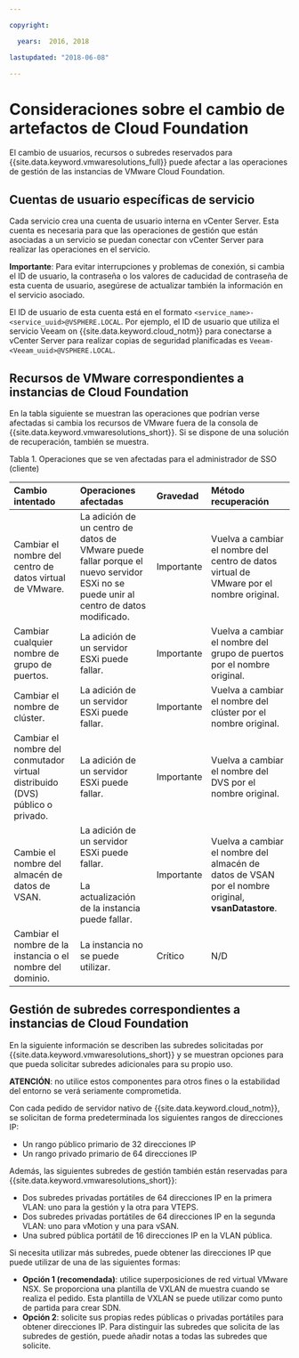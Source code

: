 ```yaml
---

copyright:

  years:  2016, 2018

lastupdated: "2018-06-08"

---
```


# Consideraciones sobre el cambio de artefactos de Cloud Foundation

El cambio de usuarios, recursos o subredes reservados para {{site.data.keyword.vmwaresolutions_full}} puede afectar a las operaciones de gestión de las instancias de VMware Cloud Foundation.

## Cuentas de usuario específicas de servicio

Cada servicio crea una cuenta de usuario interna en vCenter Server. Esta cuenta es necesaria para que las operaciones de gestión que están asociadas a un servicio se puedan conectar con vCenter Server para realizar las operaciones en el servicio.

**Importante**: Para evitar interrupciones y problemas de conexión, si cambia el ID de usuario, la contraseña o los valores de caducidad de contraseña de esta cuenta de usuario, asegúrese de actualizar también la información en el servicio asociado.

El ID de usuario de esta cuenta está en el formato `<service_name>-<service_uuid>@VSPHERE.LOCAL`. Por ejemplo, el ID de usuario que utiliza el servicio Veeam on {{site.data.keyword.cloud_notm}} para conectarse a vCenter Server para realizar copias de seguridad planificadas es `Veeam-<Veeam_uuid>@VSPHERE.LOCAL`.

## Recursos de VMware correspondientes a instancias de Cloud Foundation

En la tabla siguiente se muestran las operaciones que podrían verse afectadas si cambia los recursos de VMware fuera de la consola de {{site.data.keyword.vmwaresolutions_short}}. Si se dispone de una solución de recuperación, también se muestra.

Tabla 1. Operaciones que se ven afectadas para el administrador de SSO (cliente)

| Cambio intentado  | Operaciones afectadas  | Gravedad  | Método recuperación  |
|:------------- |:------------- |:--------------|:--------------|
| Cambiar el nombre del centro de datos virtual de VMware. | La adición de un centro de datos de VMware puede fallar porque el nuevo servidor ESXi no se puede unir al centro de datos modificado. | Importante | Vuelva a cambiar el nombre del centro de datos virtual de VMware por el nombre original. |
| Cambiar cualquier nombre de grupo de puertos.    | La adición de un servidor ESXi puede fallar. | Importante | Vuelva a cambiar el nombre del grupo de puertos por el nombre original. |
| Cambiar el nombre de clúster. | La adición de un servidor ESXi puede fallar. | Importante | Vuelva a cambiar el nombre del clúster por el nombre original.
| Cambiar el nombre del conmutador virtual distribuido (DVS) público o privado. | La adición de un servidor ESXi puede fallar. | Importante | Vuelva a cambiar el nombre del DVS por el nombre original.
| Cambie el nombre del almacén de datos de VSAN. | La adición de un servidor ESXi puede fallar.<br><br>La actualización de la instancia puede fallar. | Importante | Vuelva a cambiar el nombre del almacén de datos de VSAN por el nombre original, **vsanDatastore**.
| Cambiar el nombre de la instancia o el nombre del dominio. | La instancia no se puede utilizar. | Crítico | N/D

## Gestión de subredes correspondientes a instancias de Cloud Foundation

En la siguiente información se describen las subredes solicitadas por {{site.data.keyword.vmwaresolutions_short}} y se muestran opciones para que pueda solicitar subredes adicionales para su propio uso.

**ATENCIÓN**: no utilice estos componentes para otros fines o la estabilidad del entorno se verá seriamente comprometida.

Con cada pedido de servidor nativo de {{site.data.keyword.cloud_notm}}, se solicitan de forma predeterminada los siguientes rangos de direcciones IP:

*  Un rango público primario de 32 direcciones IP
*  Un rango privado primario de 64 direcciones IP

Además, las siguientes subredes de gestión también están reservadas para {{site.data.keyword.vmwaresolutions_short}}:

*  Dos subredes privadas portátiles de 64 direcciones IP en la primera VLAN: uno para la gestión y la otra para VTEPS.
*  Dos subredes privadas portátiles de 64 direcciones IP en la segunda VLAN: uno para vMotion y una para vSAN.
*  Una subred pública portátil de 16 direcciones IP en la VLAN pública.

Si necesita utilizar más subredes, puede obtener las direcciones IP que puede utilizar de una de las siguientes formas:

* **Opción 1 (recomendada)**: utilice superposiciones de red virtual VMware NSX. Se proporciona una plantilla de VXLAN de muestra cuando se realiza el pedido. Esta plantilla de VXLAN se puede utilizar como punto de partida para crear SDN.
* **Opción 2**: solicite sus propias redes públicas o privadas portátiles para obtener direcciones IP. Para distinguir las subredes que solicita de las subredes de gestión, puede añadir notas a todas las subredes que solicite.
